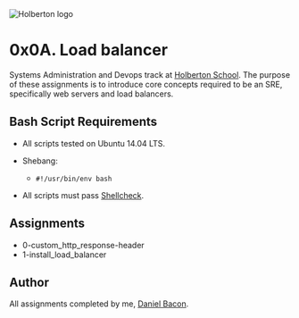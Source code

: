 <img src="https://www.holbertonschool.com/assets/holberton-logo-1cc451260ca3cd297def53f2250a9794810667c7ca7b5fa5879a569a457bf16f.png" alt="Holberton logo">

0x0A. Load balancer
===================
Systems Administration and Devops track at [Holberton School](https://www.holbertonschool.com). The purpose of these assignments is to introduce core concepts required to be an SRE, specifically web servers and load balancers.

Bash Script Requirements
------------------------
* All scripts tested on Ubuntu 14.04 LTS.
* Shebang:
  * ```#!/usr/bin/env bash```

* All scripts must pass [Shellcheck](https://github.com/koalaman/shellcheck).

Assignments
-----------
* 0-custom_http_response-header
* 1-install_load_balancer

Author
------
All assignments completed by me, [Daniel Bacon](https://github.com/dfbacon).
